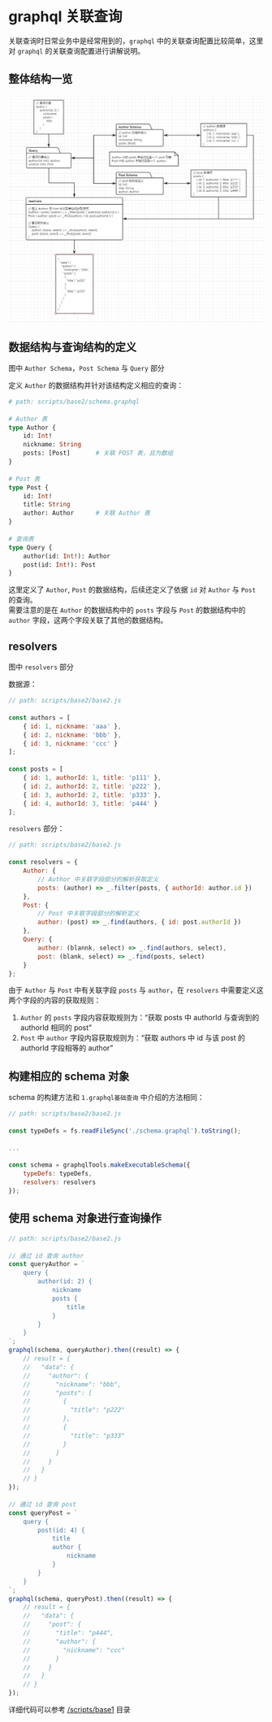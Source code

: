 # graphql 关联查询
关联查询时日常业务中是经常用到的，`graphql` 中的关联查询配置比较简单，这里对 `graphql` 的关联查询配置进行讲解说明。

## 整体结构一览
![docs/base2.png](/docs/base2.png)

## 数据结构与查询结构的定义
图中 `Author Schema`，`Post Schema` 与 `Query` 部分  

定义 `Author` 的数据结构并针对该结构定义相应的查询：
```graphql
# path: scripts/base2/schema.graphql

# Author 表
type Author {
    id: Int!
    nickname: String
    posts: [Post]       # 关联 POST 表，且为数组
}

# Post 表
type Post {
    id: Int!
    title: String
    author: Author      # 关联 Author 表
}

# 查询表
type Query {
    author(id: Int!): Author
    post(id: Int!): Post
}
```

这里定义了 `Author`, `Post` 的数据结构，后续还定义了依据 `id` 对 `Author` 与 `Post` 的查询。  
需要注意的是在 `Author` 的数据结构中的 `posts` 字段与 `Post` 的数据结构中的 `author` 字段，这两个字段关联了其他的数据结构。

## resolvers
图中 `resolvers` 部分  

数据源：
```javascript
// path: scripts/base2/base2.js

const authors = [
    { id: 1, nickname: 'aaa' },
    { id: 2, nickname: 'bbb' },
    { id: 3, nickname: 'ccc' }
];

const posts = [
    { id: 1, authorId: 1, title: 'p111' },
    { id: 2, authorId: 2, title: 'p222' },
    { id: 3, authorId: 2, title: 'p333' },
    { id: 4, authorId: 3, title: 'p444' }
];
```

`resolvers` 部分：
```javascript
// path: scripts/base2/base2.js

const resolvers = {
    Author: {
        // Author 中关联字段部分的解析获取定义
        posts: (author) => _.filter(posts, { authorId: author.id })
    },
    Post: {
        // Post 中关联字段部分的解析定义
        author: (post) => _.find(authors, { id: post.authorId })
    },
    Query: {
        author: (blannk, select) => _.find(authors, select),
        post: (blank, select) => _.find(posts, select)
    }
};
```

由于 `Author` 与 `Post` 中有关联字段 `posts` 与 `author`，在 `resolvers` 中需要定义这两个字段的内容的获取规则：  
1. `Author` 的 `posts` 字段内容获取规则为：“获取 posts 中 authorId 与查询到的 authorId 相同的 post”  
1. `Post` 中 `author` 字段内容获取规则为：“获取 authors 中 id 与该 post 的 authorId 字段相等的 author”  

## 构建相应的 schema 对象
schema 的构建方法和 `1.graphql基础查询` 中介绍的方法相同：
```javascript
// path: scripts/base2/base2.js

const typeDefs = fs.readFileSync('./schema.graphql').toString();

...

const schema = graphqlTools.makeExecutableSchema({
    typeDefs: typeDefs,
    resolvers: resolvers
});
```

## 使用 schema 对象进行查询操作
```javascript
// path: scripts/base2/base2.js

// 通过 id 查询 author
const queryAuthor = `
    query {
        author(id: 2) {
            nickname
            posts {
                title
            }
        }
    }
`;
graphql(schema, queryAuthor).then((result) => {
    // result = {
    //   "data": {
    //     "author": {
    //       "nickname": "bbb",
    //       "posts": [
    //         {
    //           "title": "p222"
    //         },
    //         {
    //           "title": "p333"
    //         }
    //       ]
    //     }
    //   }
    // }
});

// 通过 id 查询 post
const queryPost = `
    query {
        post(id: 4) {
            title
            author {
                nickname
            }
        }
    }
`;
graphql(schema, queryPost).then((result) => {
    // result = {
    //   "data": {
    //     "post": {
    //       "title": "p444",
    //       "author": {
    //         "nickname": "ccc"
    //       }
    //     }
    //   }
    // }
});
```

详细代码可以参考 [/scripts/base1](/scripts/base1) 目录